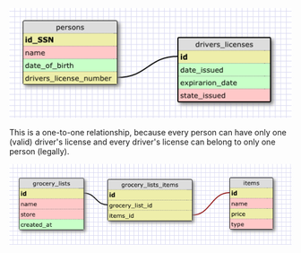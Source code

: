 ![one-to-one relationship schema](/week-8/imgs/one_to_one.png)

This is a one-to-one relationship, because every person can have only one (valid) driver's license and every driver's license can belong to only one person (legally).

![groceries schema](/week-8/imgs/groceries.png)
